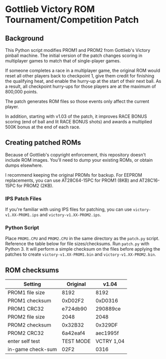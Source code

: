 # Gottlieb Victory ROM Tournament/Competition Patch

## Background

This Python script modifies PROM1 and PROM2 from Gottlieb's Victory pinball
machine.  The initial version of the patch changes scoring in multiplayer
games to match that of single-player games.

If someone completes a race in a multiplayer game, the original ROM would
reset all other players back to checkpoint 1, give them credit for finishing
the qualifying heat, and enable the hurry-up at the start of their next ball.
As a result, all checkpoint hurry-ups for those players are at the maximum
of 800,000 points.

The patch generates ROM files so those events only affect the current player.

In addition, starting with v1.03 of the patch, it improves RACE BONUS scoring
(end of ball and lit RACE BONUS shots) and awards a multiplied 500K bonus at
the end of each race.

## Creating patched ROMs

Because of Gottlieb's copyright enforcement, this repository doesn't include
ROM images.  You'll need to dump your existing ROMs, or obtain dumps
elsewhere.

I recommend keeping the original PROMs for backup.  For EEPROM replacements,
you can use AT28C64-15PC for PROM1 (8KB) and AT28C16-15PC for PROM2 (2KB).

### IPS Patch Files
If you're familiar with using IPS files for patching, you can use
`victory-v1.XX-PROM1.ips` and `victory-v1.XX-PROM2.ips`.

### Python Script
Place `PROM1.CPU` and `PROM2.CPU` in the same directory as the `patch.py`
script.  Reference the table below for file sizes/checksums.  Run `patch.py`
with Python 3.  It will perform a simple checksum on the files before
applying the patches to create `victory-v1.XX-PROM1.bin` and
`victory-v1.XX-PROM2.bin`.

## ROM checksums

| Setting           | Original  | v1.04      |
|-------------------|-----------|------------|
| PROM1 file size   | 8192      | 8192       |
| PROM1 checksum    | 0xD02F2   | 0xD0316    |
| PROM1 CRC32       | e724db90  | 290889ce   |
| PROM2 file size   | 2048      | 2048       |
| PROM2 checksum    | 0x32B32   | 0x329DF    |
| PROM2 CRC32       | 6a42eaf4  | aec1995f   |
| enter self test   | TEST MODE | VCTRY 1,04 |
| in-game check-sum | 02F2      | 0316       |
